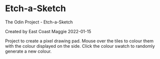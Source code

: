 # Etch-a-Sketch
The Odin Project - Etch-a-Sketch

Created by East Coast Maggie 2022-01-15

Project to create a pixel drawing pad. 
Mouse over the tiles to colour them with the colour displayed on the side. 
Click the colour swatch to randomly generate a new colour. 
